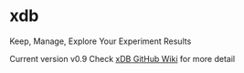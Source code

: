 # xdb
Keep, Manage, Explore Your Experiment Results

Current version v0.9
Check <a href='https://github.com/ardax/xDB/wiki'>xDB GitHub Wiki</a> for more detail
